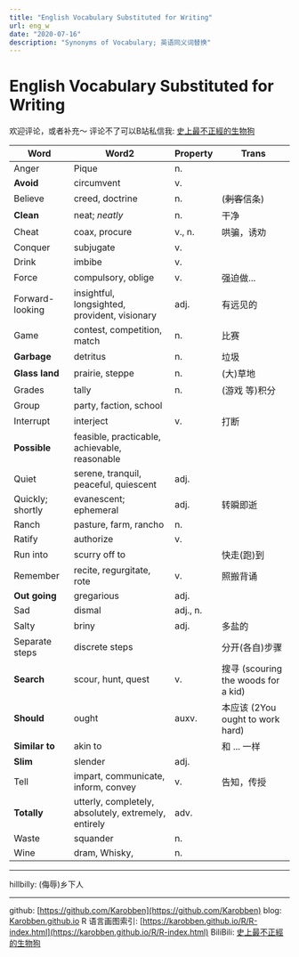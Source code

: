 ```yaml
---
title: "English Vocabulary Substituted for Writing"
url: eng_w
date: "2020-07-16"
description: "Synonyms of Vocabulary; 英语同义词替换"
---
```

# English Vocabulary Substituted for Writing

欢迎评论，或者补充～
评论不了可以B站私信我: [史上最不正經的生物狗](https://space.bilibili.com/393056819)


|Word|Word2|Property|Trans|
|--|--|--|-----|
|Anger|Pique|n.||
|**Avoid**| circumvent|v.||
|Believe|creed, doctrine|n.| (<s>刺客</s>信条)
|**Clean**|neat; *neatly*|n.|干净|
|Cheat|coax, procure|v., n.|哄骗，诱劝|
|Conquer|subjugate|v.||
|Drink|imbibe|v.||
|Force|compulsory, oblige|v.|强迫做...|
|Forward-looking|insightful, longsighted, provident, visionary|adj.|有远见的|
|Game|contest, competition, match|n.|比赛|
|**Garbage**|detritus|n.|垃圾|
|**Glass land**|prairie, steppe|n.|(大)草地|
|Grades|tally|n.|(游戏 等)积分|
|Group|party, faction, school|||
|Interrupt|interject|v.|打断|
|**Possible**|feasible, practicable, achievable, reasonable|||
|Quiet|serene, tranquil, peaceful, quiescent| adj.||
|Quickly; shortly|evanescent; ephemeral|adj.|转瞬即逝|
|Ranch|pasture, farm, rancho|n.||
|Ratify|authorize|v.||
|Run into|scurry off to||快走(跑)到|
|Remember|recite, regurgitate, rote|v.|照搬背诵|
|**Out going**|gregarious|adj.||
|Sad|dismal| adj., n.||
|Salty|briny|adj.|多盐的|
|Separate steps|discrete steps||分开(各自)步骤|
|**Search**|scour, hunt, quest|v.|搜寻 (scouring the woods for a kid)|
|**Should**|ought|auxv.|本应该 (2You ought to work hard)|
|**Similar to**|akin to||和 ... 一样|
|**Slim**|slender|adj.||
|Tell|impart, communicate, inform, convey|v.|告知，传授|
|**Totally**| utterly, completely, absolutely, extremely, entirely|adv.||
|Waste|squander|n.||
|Wine|dram, Whisky, |n.||

---
hillbilly: (侮辱)乡下人


---
github: [https://github.com/Karobben](https://github.com/Karobben)
blog: [Karobben.github.io](http://Karobben.github.io)
R 语言画图索引: [https://karobben.github.io/R/R-index.html](https://karobben.github.io/R/R-index.html)
BiliBili: [史上最不正經的生物狗](https://space.bilibili.com/393056819)
